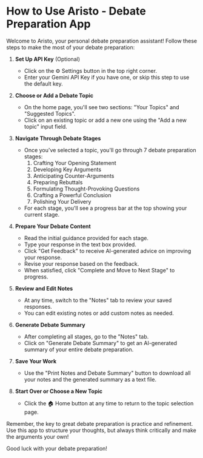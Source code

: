 # How to Use Aristo - Debate Preparation App

Welcome to Aristo, your personal debate preparation assistant! Follow these steps to make the most of your debate preparation:

1. **Set Up API Key** (Optional)
    - Click on the ⚙️ Settings button in the top right corner.
    - Enter your Gemini API Key if you have one, or skip this step to use the default key.

2. **Choose or Add a Debate Topic**
    - On the home page, you'll see two sections: "Your Topics" and "Suggested Topics".
    - Click on an existing topic or add a new one using the "Add a new topic" input field.

3. **Navigate Through Debate Stages**
    - Once you've selected a topic, you'll go through 7 debate preparation stages:
      1. Crafting Your Opening Statement
      2. Developing Key Arguments
      3. Anticipating Counter-Arguments
      4. Preparing Rebuttals
      5. Formulating Thought-Provoking Questions
      6. Crafting a Powerful Conclusion
      7. Polishing Your Delivery
    - For each stage, you'll see a progress bar at the top showing your current stage.

4. **Prepare Your Debate Content**
    - Read the initial guidance provided for each stage.
    - Type your response in the text box provided.
    - Click "Get Feedback" to receive AI-generated advice on improving your response.
    - Revise your response based on the feedback.
    - When satisfied, click "Complete and Move to Next Stage" to progress.

5. **Review and Edit Notes**
    - At any time, switch to the "Notes" tab to review your saved responses.
    - You can edit existing notes or add custom notes as needed.

6. **Generate Debate Summary**
    - After completing all stages, go to the "Notes" tab.
    - Click on "Generate Debate Summary" to get an AI-generated summary of your entire debate preparation.

7. **Save Your Work**
    - Use the "Print Notes and Debate Summary" button to download all your notes and the generated summary as a text file.

8. **Start Over or Choose a New Topic**
    - Click the 🏠 Home button at any time to return to the topic selection page.

Remember, the key to great debate preparation is practice and refinement. Use this app to structure your thoughts, but always think critically and make the arguments your own!

Good luck with your debate preparation!